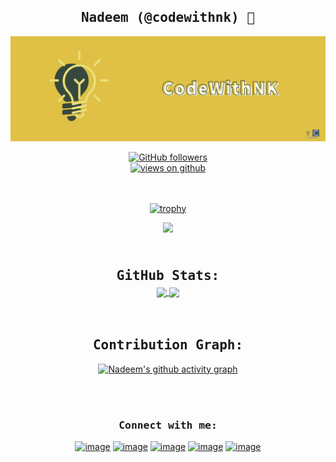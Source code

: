 <h2 align='center'><samp><strong>Nadeem (@codewithnk)</strong> 👋</samp></h2>

![banner](banner.png)

<div align="center">
 <a href="https://github.com/nadeem4" target="_blank">
    <img alt="GitHub followers" src="https://img.shields.io/github/followers/nadeem4?label=Github%20followers&style=for-the-badge">
  </a>  
  <br/>
  <a href="https://github.com/nadeem4" target="_blank">
    <img src="https://komarev.com/ghpvc/?username=nadeem4&label=VIEWS&color=brightgreen&style=for-the-badge" alt="views on github" />
  </a>
</div>

<br/>
<br/>

<div align="center">

[![trophy](https://github-profile-trophy.vercel.app/?username=nadeem4&theme=chalk&row=1&column=6)](https://github.com/nadeem4)

[![](https://github-readme-streak-stats.herokuapp.com/?user=nadeem4&theme=nord)](https://github.com/nadeem4)

</div>

<br/>
<br/>

<div align="center">
<h2 align="center" style="margin: 5px 10px;"><samp><strong>GitHub Stats:</strong> </samp></h2> 
 <a href="https://github.com/nadeem4">
    <img align="center" src="https://github-readme-stats.vercel.app/api?username=nadeem4&show_icons=true&hide_border=true&count_private=true&include_all_commits=true&theme=nord"/>
  </a>
  <a href="https://github.com/nadeem4">
    <img align="center" height="195px" src="https://github-readme-stats.vercel.app/api/top-langs/?username=nadeem4&langs_count=15&layout=compact&hide_border=true&theme=nord"/>
  </a>

</div>

<br/>
<br/>


<div align="center">
<h2 align="center"><samp><strong>Contribution Graph:</strong> </samp></h2>

[![Nadeem's github activity graph](https://activity-graph.herokuapp.com/graph?username=nadeem4&theme=dracula)](https://github.com/nadeem4)

</div>

<br/>
<br/>


<h3 align="center"><samp><strong>Connect with me:</strong> </samp></h3>
<div align="center">

[![image](https://img.shields.io/badge/LinkedIn-0077B5?style=for-the-badge&logo=linkedin&logoColor=white)](https://www.linkedin.com/in/nadeem-khan-nk-75135210a/)
[![image](https://img.shields.io/badge/Instagram-E4405F?style=for-the-badge&logo=instagram&logoColor=white)](https://www.instagram.com/codewithnk/)
[![image](https://img.shields.io/badge/Twitter-1DA1F2?style=for-the-badge&logo=twitter&logoColor=white)](https://twitter.com/codewithnk)
[![image](https://img.shields.io/badge/Gmail-D14836?style=for-the-badge&logo=gmail&logoColor=white)](mailto:mailto:codewithnk@gmail.com)
[![image](https://img.shields.io/badge/Medium-000000?style=for-the-badge&logo=medium&logoColor=white)](https://blog.codewithnk.com/)

</div>